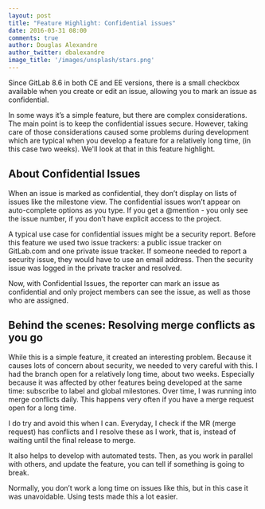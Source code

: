 ```yaml
---
layout: post
title: "Feature Highlight: Confidential issues"
date: 2016-03-31 08:00
comments: true
author: Douglas Alexandre
author_twitter: dbalexandre
image_title: '/images/unsplash/stars.png'
---
```


Since GitLab 8.6 in both CE and EE versions, there is a small checkbox available
when you create or edit an issue, allowing you to mark an issue as confidential.

In some ways it’s a simple feature, but there are complex considerations.
The main point is to keep the confidential issues secure.
However, taking care of those considerations caused some problems during
development which are typical when you develop a feature for a relatively
long time, (in this case two weeks).
We'll look at that in this feature highlight.

<!-- more -->

## About Confidential Issues

When an issue is marked as confidential, they don’t display on lists of issues
like the milestone view.
The confidential issues won’t appear on auto-complete options as you type.
If you get a @mention - you only see the issue number, if you don’t have
explicit access to the project.

A typical use case for confidential issues might be a security report.
Before this feature we used two issue trackers: a public issue tracker on
GitLab.com and one private issue tracker.
If someone needed to report a security issue, they would have to use an email
address. Then the security issue was logged in the private tracker and resolved.

Now, with Confidential Issues, the reporter can mark an issue as confidential
and only project members can see the issue, as well as those who are assigned.

## Behind the scenes: Resolving merge conflicts as you go

While this is a simple feature, it created an interesting problem.
Because it causes lots of concern about security, we needed to very careful
with this. I had the branch open for a relatively long time, about two weeks.
Especially because it was affected by other features being developed at the
same time: subscribe to label and global milestones.
Over time, I was running into merge conflicts daily.
This happens very often if you have a merge request open for a long time.

I do try and avoid this when I can. Everyday, I check if the MR (merge request)
has conflicts and I resolve these as I work, that is, instead of waiting until
the final release to merge.

It also helps to develop with automated tests.
Then, as you work in parallel with others, and update the feature, you can
tell if something is going to break.

Normally, you don’t work a long time on issues like this, but in this case it
was unavoidable. Using tests made this a lot easier.
